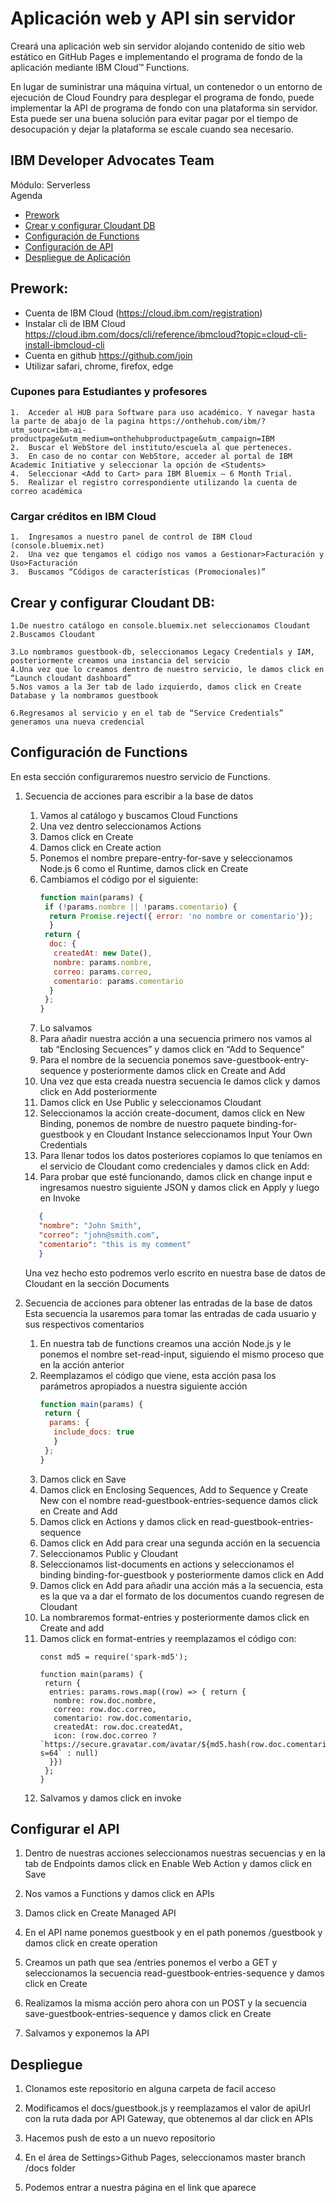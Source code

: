 # Aplicación web y API sin servidor

Creará una aplicación web sin servidor alojando contenido de sitio web estático en GitHub Pages e implementando el programa de fondo de la aplicación mediante IBM Cloud™ Functions.

En lugar de suministrar una máquina virtual, un contenedor o un entorno de ejecución de Cloud Foundry para desplegar el programa de fondo, puede implementar la API de programa de fondo con una plataforma sin servidor. Esta puede ser una buena solución para evitar pagar por el tiempo de desocupación y dejar la plataforma se escale cuando sea necesario.


## IBM Developer Advocates Team

Módulo: Serverless	
Agenda
* [Prework](#Prework)
* [Crear y configurar Cloudant DB](#Crear-y-configurar-Cloudant-DB)
* [Configuración de Functions](#Configuración-de-Functions)
* [Configuración de API](#Configurar-el-API)
* [Despliegue de Aplicación](#Despliegue)





## Prework:
* Cuenta de IBM Cloud (https://cloud.ibm.com/registration)
* Instalar cli de IBM Cloud https://cloud.ibm.com/docs/cli/reference/ibmcloud?topic=cloud-cli-install-ibmcloud-cli 
* Cuenta en github https://github.com/join
* Utilizar safari, chrome, firefox, edge

### Cupones para Estudiantes y profesores
 

	1.	Acceder al HUB para Software para uso académico. Y navegar hasta la parte de abajo de la pagina https://onthehub.com/ibm/?utm_sourc=ibm-ai-productpage&utm_medium=onthehubproductpage&utm_campaign=IBM 
	2.	Buscar el WebStore del instituto/escuela al que perteneces. 
	3.	En caso de no contar con WebStore, acceder al portal de IBM Academic Initiative y seleccionar la opción de <Students> 
	4.	Seleccionar <Add to Cart> para IBM Bluemix – 6 Month Trial. 
	5.	Realizar el registro correspondiente utilizando la cuenta de correo académica 
 
### Cargar créditos en IBM Cloud
	1.	Ingresamos a nuestro panel de control de IBM Cloud (console.bluemix.net)
	2.	Una vez que tengamos el código nos vamos a Gestionar>Facturación y Uso>Facturación
	3.	Buscamos “Códigos de características (Promocionales)”


## Crear y configurar Cloudant DB:
	1.De nuestro catálogo en console.bluemix.net seleccionamos Cloudant
	2.Buscamos Cloudant
 
	3.Lo nombramos guestbook-db, seleccionamos Legacy Credentials y IAM, posteriormente creamos una instancia del servicio
	4.Una vez que lo creamos dentro de nuestro servicio, le damos click en “Launch cloudant dashboard”
	5.Nos vamos a la 3er tab de lado izquierdo, damos click en Create Database y la nombramos guestbook
 
	6.Regresamos al servicio y en el tab de “Service Credentials” generamos una nueva credencial
 

## Configuración de Functions
En esta sección configuraremos nuestro servicio de Functions.
1. Secuencia de acciones para escribir a la base de datos
	1. Vamos al catálogo y buscamos Cloud Functions
 	2. Una vez dentro seleccionamos Actions
	3. Damos click en Create
	5. Damos click en Create action
	6. Ponemos el nombre prepare-entry-for-save y seleccionamos Node.js 6 como el Runtime, damos click en Create
	7. Cambiamos el código por el siguiente:
		``` js
		function main(params) {
		 if (!params.nombre || !params.comentario) {
		  return Promise.reject({ error: 'no nombre or comentario'});
		  }
		 return {
		  doc: {
		   createdAt: new Date(),
		   nombre: params.nombre,
		   correo: params.correo,
		   comentario: params.comentario
		  }
		 };
	 	}
		```
	8. Lo salvamos
	9. Para añadir nuestra acción a una secuencia primero nos vamos al tab “Enclosing Secuences” y damos click en “Add to Sequence”
 	10.	Para el nombre de la secuencia ponemos save-guestbook-entry-sequence y posteriormente damos click en Create and Add
	11.	Una vez que esta creada nuestra secuencia le damos click y damos click en Add posteriormente
 	12.	Damos click en Use Public y seleccionamos Cloudant
 	13.	Seleccionamos la acción create-document, damos click en New Binding, ponemos de nombre de nuestro paquete binding-for-guestbook y en Cloudant Instance seleccionamos Input Your Own Credentials
 	14.	 Para llenar todos los datos posteriores copiamos lo que teníamos en el servicio de Cloudant como credenciales y damos click en Add:
 	15.	Para probar que esté funcionando, damos click en change input e ingresamos nuestro siguiente JSON y damos click en Apply y luego en Invoke
	 ```json
		{
		"nombre": "John Smith",
		"correo": "john@smith.com",
		"comentario": "this is my comment"
		}
	```
	Una vez hecho esto podremos verlo escrito en nuestra base de datos de Cloudant en la sección Documents
 
2. Secuencia de acciones para obtener las entradas de la base de datos
Esta secuencia la usaremos para tomar las entradas de cada usuario y sus respectivos comentarios
	1.	En nuestra tab de functions creamos una acción Node.js y le ponemos el nombre set-read-input, siguiendo el mismo proceso que en la acción anterior
	2.	Reemplazamos el código que viene, esta acción pasa los parámetros apropiados a nuestra siguiente acción
		```js
		function main(params) {
		 return {
		  params: {
		   include_docs: true
		   }
		 };
		}
		```
	3. Damos click en Save 
	4. Damos click en Enclosing Sequences, Add to Sequence y Create New con el nombre read-guestbook-entries-sequence damos click en Create and Add
	5. Damos click en Actions y  damos click en read-guestbook-entries-sequence
 	6. Damos click en Add para crear una segunda acción en la secuencia
	7. Seleccionamos Public y Cloudant
 	8.	Seleccionamos list-documents en actions y seleccionamos el binding binding-for-guestbook y posteriormente damos click en Add
 	9.	Damos click en Add para añadir una acción más a la secuencia, esta es la que va a dar el formato de los documentos cuando regresen de Cloudant
	10.	La nombraremos format-entries y posteriormente damos click en Create and add 
	11.	Damos click en format-entries y reemplazamos el código con:
		```JS
		const md5 = require('spark-md5');
			
		function main(params) {
		 return {
		  entries: params.rows.map((row) => { return {
		   nombre: row.doc.nombre,
		   correo: row.doc.correo,
		   comentario: row.doc.comentario,
		   createdAt: row.doc.createdAt,
		   icon: (row.doc.correo ? `https://secure.gravatar.com/avatar/${md5.hash(row.doc.comentario.trim().toLowerCase())}?s=64` : null)
		  }})
		 };
		}
		```
	12.	Salvamos y damos click en invoke
 
## Configurar el API
1.	Dentro de nuestras acciones seleccionamos nuestras secuencias y en la tab de Endpoints damos click en Enable Web Action y damos click en Save
 
2.	Nos vamos a Functions y damos click en APIs
 
3.	Damos click en Create Managed API
4.	En el API name ponemos guestbook y en el path ponemos /guestbook y damos click en create operation
 
5.	Creamos un path que sea /entries ponemos el verbo a GET y seleccionamos la secuencia read-guestbook-entries-sequence y damos click en Create
 
6.	Realizamos la misma acción pero ahora con un POST y la secuencia save-guestbook-entries-sequence y damos click en Create
7.	Salvamos y exponemos la API
 
## Despliegue
1.	Clonamos este repositorio en alguna carpeta de facil acceso
2.	Modificamos el docs/guestbook.js y reemplazamos el valor de apiUrl con la ruta dada por API Gateway, que obtenemos al dar click en APIs
 
3.	Hacemos push de esto a un nuevo repositorio
4.	En el área de Settings>Github Pages, seleccionamos master branch /docs folder
 
5.	Podemos entrar a nuestra página en el link que aparece
